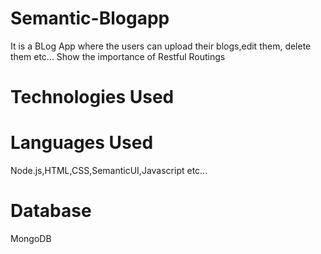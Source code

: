 # Semantic-Blogapp
It is a BLog App where the users can upload their blogs,edit them, delete them etc...
Show the importance of Restful Routings


# Technologies Used
# Languages Used 
Node.js,HTML,CSS,SemanticUI,Javascript etc...
# Database 
MongoDB
